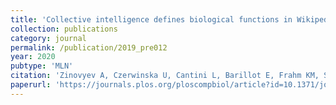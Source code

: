 ```yaml
---
title: 'Collective intelligence defines biological functions in Wikipedia as communities in the hidden protein connection network'
collection: publications
category: journal
permalink: /publication/2019_pre012
year: 2020
pubtype: 'MLN'
citation: 'Zinovyev A, Czerwinska U, Cantini L, Barillot E, Frahm KM, Shepelyansky DL <a href="https://www.biorxiv.org/content/10.1101/618447v1">Collective intelligence defines biological functions in Wikipedia as communities in the hidden protein connection network</a>. 2020. PLoS Computational Biology, 16(2):e1007652'
paperurl: 'https://journals.plos.org/ploscompbiol/article?id=10.1371/journal.pcbi.1007652'
---
```


